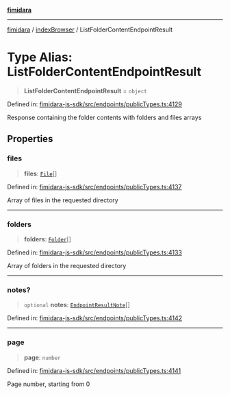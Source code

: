 [**fimidara**](../../README.md)

***

[fimidara](../../modules.md) / [indexBrowser](../README.md) / ListFolderContentEndpointResult

# Type Alias: ListFolderContentEndpointResult

> **ListFolderContentEndpointResult** = `object`

Defined in: [fimidara-js-sdk/src/endpoints/publicTypes.ts:4129](https://github.com/softkave/fimidara/blob/feac071900ab8644442d355e5cb5db9df2f34600/fimidara-js-sdk/src/endpoints/publicTypes.ts#L4129)

Response containing the folder contents with folders and files arrays

## Properties

### files

> **files**: [`File`](File.md)[]

Defined in: [fimidara-js-sdk/src/endpoints/publicTypes.ts:4137](https://github.com/softkave/fimidara/blob/feac071900ab8644442d355e5cb5db9df2f34600/fimidara-js-sdk/src/endpoints/publicTypes.ts#L4137)

Array of files in the requested directory

***

### folders

> **folders**: [`Folder`](Folder.md)[]

Defined in: [fimidara-js-sdk/src/endpoints/publicTypes.ts:4133](https://github.com/softkave/fimidara/blob/feac071900ab8644442d355e5cb5db9df2f34600/fimidara-js-sdk/src/endpoints/publicTypes.ts#L4133)

Array of folders in the requested directory

***

### notes?

> `optional` **notes**: [`EndpointResultNote`](EndpointResultNote.md)[]

Defined in: [fimidara-js-sdk/src/endpoints/publicTypes.ts:4142](https://github.com/softkave/fimidara/blob/feac071900ab8644442d355e5cb5db9df2f34600/fimidara-js-sdk/src/endpoints/publicTypes.ts#L4142)

***

### page

> **page**: `number`

Defined in: [fimidara-js-sdk/src/endpoints/publicTypes.ts:4141](https://github.com/softkave/fimidara/blob/feac071900ab8644442d355e5cb5db9df2f34600/fimidara-js-sdk/src/endpoints/publicTypes.ts#L4141)

Page number, starting from 0
